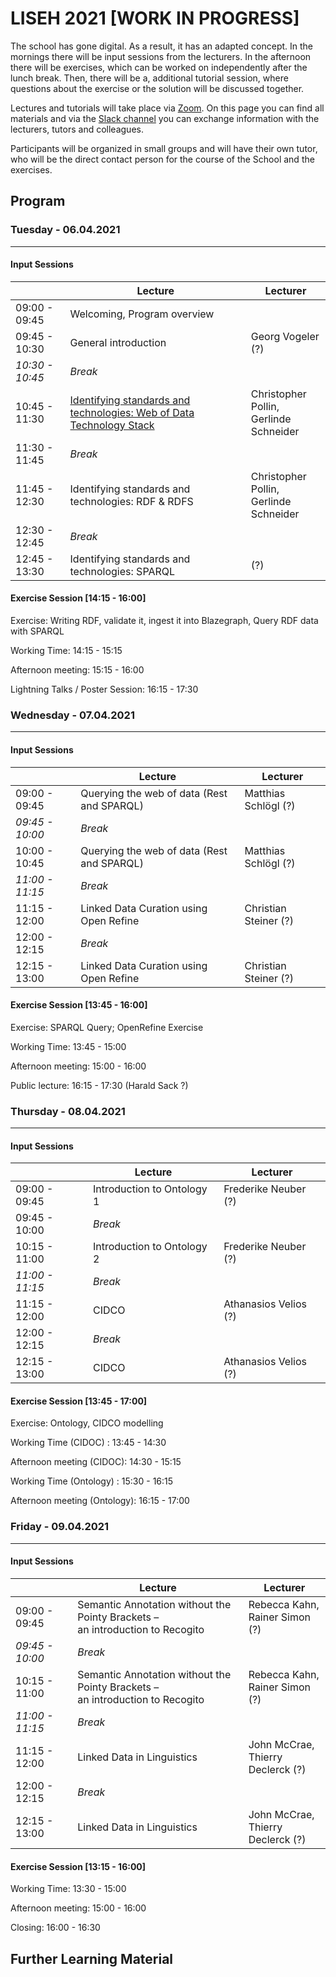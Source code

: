 # LISEH 2021 [WORK IN PROGRESS]

The school has gone digital. As a result, it has an adapted concept. In the mornings there will be input sessions from the lecturers. In the afternoon there will be exercises, which can be worked on independently after the lunch break. Then, there will be a, additional tutorial session, where questions about the exercise or the solution will be discussed together.

Lectures and tutorials will take place via [Zoom](). On this page you can find all materials and via the [Slack channel]() you can exchange information with the lecturers, tutors and colleagues.

Participants will be organized in small groups and will have their own tutor, who will be the direct contact person for the course of the School and the exercises.

## Program

### Tuesday - 06.04.2021

------

#### Input Sessions

|                 | Lecture                                                      | Lecturer                                     |
| --------------- | ------------------------------------------------------------ | -------------------------------------------- |
| 09:00 - 09:45   | Welcoming, Program overview                                  |                                              |
| 09:45 - 10:30   | General introduction                                         | Georg Vogeler (?)                            |
| *10:30 - 10:45* | *Break*                                                      |                                              |
| 10:45 - 11:30   | [Identifying standards and technologies: Web of Data Technology Stack](https://docs.google.com/presentation/d/1T7SW8qbnpFYdLQEOIN8StRZJ4cMedFHYWL08Ve35WXI/edit?usp=sharing) | Christopher Pollin, <br />Gerlinde Schneider |
| 11:30 - 11:45   | *Break*                                                      |                                              |
| 11:45 - 12:30   | Identifying standards and technologies: RDF & RDFS           | Christopher Pollin, <br />Gerlinde Schneider |
| 12:30 - 12:45   | *Break*                                                      |                                              |
| 12:45 - 13:30   | Identifying standards and technologies: SPARQL               | (?)                                          |

#### Exercise Session [14:15 - 16:00]

Exercise: Writing RDF, validate it, ingest it into Blazegraph, Query RDF data with SPARQL

Working Time: 14:15 - 15:15

Afternoon meeting: 15:15 - 16:00

Lightning Talks / Poster Session: 16:15 - 17:30

### Wednesday - 07.04.2021

------

#### Input Sessions

|                 | Lecture                                    | Lecturer              |
| :-------------- | ------------------------------------------ | --------------------- |
| 09:00 - 09:45   | Querying the web of data (Rest and SPARQL) | Matthias Schlögl (?)  |
| *09:45 - 10:00* | *Break*                                    |                       |
| 10:00 - 10:45   | Querying the web of data (Rest and SPARQL) | Matthias Schlögl (?)  |
| *11:00 - 11:15* | *Break*                                    |                       |
| 11:15 - 12:00   | Linked Data Curation using Open Refine     | Christian Steiner (?) |
| 12:00 - 12:15   | *Break*                                    |                       |
| 12:15 - 13:00   | Linked Data Curation using Open Refine     | Christian Steiner (?) |

#### Exercise Session  [13:45 - 16:00]

Exercise: SPARQL Query; OpenRefine Exercise

Working Time: 13:45 - 15:00

Afternoon meeting: 15:00 - 16:00

Public lecture: 16:15 - 17:30  (Harald Sack ?)

### Thursday - 08.04.2021

------

#### Input Sessions

|                 | Lecture                    | Lecturer              |
| --------------- | -------------------------- | --------------------- |
| 09:00 - 09:45   | Introduction to Ontology 1 | Frederike Neuber (?)  |
| 09:45 - 10:00   | *Break*                    |                       |
| 10:15 - 11:00   | Introduction to Ontology 2 | Frederike Neuber (?)  |
| *11:00 - 11:15* | *Break*                    |                       |
| 11:15 - 12:00   | CIDCO                      | Athanasios Velios (?) |
| 12:00 - 12:15   | *Break*                    |                       |
| 12:15 - 13:00   | CIDCO                      | Athanasios Velios (?) |

#### Exercise Session  [13:45 - 17:00]

Exercise: Ontology, CIDCO modelling

Working Time (CIDOC) : 13:45 - 14:30

Afternoon meeting (CIDOC): 14:30 - 15:15

Working Time (Ontology) : 15:30 - 16:15

Afternoon meeting (Ontology): 16:15 - 17:00

### Friday  - 09.04.2021

------

#### Input Sessions

|                 | Lecture                                                      | Lecturer                                |
| --------------- | ------------------------------------------------------------ | --------------------------------------- |
| 09:00 - 09:45   | Semantic Annotation without the Pointy Brackets – <br />an introduction to Recogito | Rebecca Kahn,<br />Rainer Simon (?)     |
| *09:45 - 10:00* | *Break*                                                      |                                         |
| 10:15 - 11:00   | Semantic Annotation without the Pointy Brackets – <br />an introduction to Recogito | Rebecca Kahn,<br />Rainer Simon (?)     |
| *11:00 - 11:15* | *Break*                                                      |                                         |
| 11:15 - 12:00   | Linked Data in Linguistics                                   | John McCrae, <br />Thierry Declerck (?) |
| 12:00 - 12:15   | *Break*                                                      |                                         |
| 12:15 - 13:00   | Linked Data in Linguistics                                   | John McCrae, <br />Thierry Declerck (?) |

#### Exercise Session  [13:15 - 16:00]

Working Time: 13:30 - 15:00

Afternoon meeting: 15:00 - 16:00

Closing: 16:00 - 16:30

## Further Learning Material